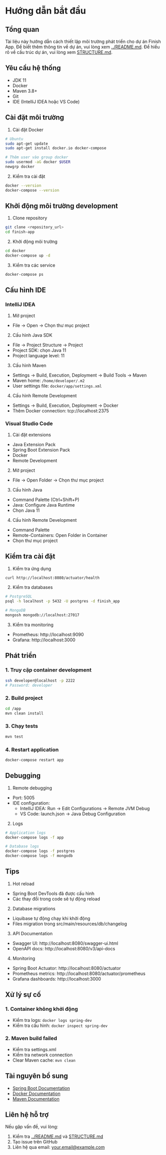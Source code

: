 # Hướng dẫn bắt đầu

## Tổng quan
Tài liệu này hướng dẫn cách thiết lập môi trường phát triển cho dự án Finish App. Để biết thêm thông tin về dự án, vui lòng xem [../README.md](../README.md). Để hiểu rõ về cấu trúc dự án, vui lòng xem [STRUCTURE.md](STRUCTURE.md).

## Yêu cầu hệ thống
- JDK 11
- Docker
- Maven 3.8+
- Git
- IDE (IntelliJ IDEA hoặc VS Code)

## Cài đặt môi trường

1. Cài đặt Docker
```bash
# Ubuntu
sudo apt-get update
sudo apt-get install docker.io docker-compose

# Thêm user vào group docker
sudo usermod -aG docker $USER
newgrp docker
```

2. Kiểm tra cài đặt
```bash
docker --version
docker-compose --version
```

## Khởi động môi trường development

1. Clone repository
```bash
git clone <repository_url>
cd finish-app
```

2. Khởi động môi trường
```bash
cd docker
docker-compose up -d
```

3. Kiểm tra các service
```bash
docker-compose ps
```

## Cấu hình IDE

### IntelliJ IDEA

1. Mở project
- File -> Open -> Chọn thư mục project

2. Cấu hình Java SDK
- File -> Project Structure -> Project
- Project SDK: chọn Java 11
- Project language level: 11

3. Cấu hình Maven
- Settings -> Build, Execution, Deployment -> Build Tools -> Maven
- Maven home: `/home/developer/.m2`
- User settings file: `docker/app/settings.xml`

4. Cấu hình Remote Development
- Settings -> Build, Execution, Deployment -> Docker
- Thêm Docker connection: tcp://localhost:2375

### Visual Studio Code

1. Cài đặt extensions
- Java Extension Pack
- Spring Boot Extension Pack
- Docker
- Remote Development

2. Mở project
- File -> Open Folder -> Chọn thư mục project

3. Cấu hình Java
- Command Palette (Ctrl+Shift+P)
- Java: Configure Java Runtime
- Chọn Java 11

4. Cấu hình Remote Development
- Command Palette
- Remote-Containers: Open Folder in Container
- Chọn thư mục project

## Kiểm tra cài đặt

1. Kiểm tra ứng dụng
```bash
curl http://localhost:8080/actuator/health
```

2. Kiểm tra databases
```bash
# PostgreSQL
psql -h localhost -p 5432 -U postgres -d finish_app

# MongoDB
mongosh mongodb://localhost:27017
```

3. Kiểm tra monitoring
- Prometheus: http://localhost:9090
- Grafana: http://localhost:3000

## Phát triển

### 1. Truy cập container development
```bash
ssh developer@localhost -p 2222
# Password: developer
```

### 2. Build project
```bash
cd /app
mvn clean install
```

### 3. Chạy tests
```bash
mvn test
```

### 4. Restart application
```bash
docker-compose restart app
```

## Debugging

1. Remote debugging
- Port: 5005
- IDE configuration:
  - IntelliJ IDEA: Run -> Edit Configurations -> Remote JVM Debug
  - VS Code: launch.json -> Java Debug Configuration

2. Logs
```bash
# Application logs
docker-compose logs -f app

# Database logs
docker-compose logs -f postgres
docker-compose logs -f mongodb
```

## Tips

1. Hot reload
- Spring Boot DevTools đã được cấu hình
- Các thay đổi trong code sẽ tự động reload

2. Database migrations
- Liquibase tự động chạy khi khởi động
- Files migration trong src/main/resources/db/changelog

3. API Documentation
- Swagger UI: http://localhost:8080/swagger-ui.html
- OpenAPI docs: http://localhost:8080/v3/api-docs

4. Monitoring
- Spring Boot Actuator: http://localhost:8080/actuator
- Prometheus metrics: http://localhost:8080/actuator/prometheus
- Grafana dashboards: http://localhost:3000

## Xử lý sự cố

### 1. Container không khởi động
- Kiểm tra logs: `docker logs spring-dev`
- Kiểm tra cấu hình: `docker inspect spring-dev`

### 2. Maven build failed
- Kiểm tra settings.xml
- Kiểm tra network connection
- Clear Maven cache: `mvn clean`

## Tài nguyên bổ sung
- [Spring Boot Documentation](https://docs.spring.io/spring-boot/docs/current/reference/html/)
- [Docker Documentation](https://docs.docker.com/)
- [Maven Documentation](https://maven.apache.org/guides/)

## Liên hệ hỗ trợ
Nếu gặp vấn đề, vui lòng:
1. Kiểm tra [../README.md](../README.md) và [STRUCTURE.md](STRUCTURE.md)
2. Tạo issue trên GitHub
3. Liên hệ qua email: your.email@example.com 

